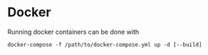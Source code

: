 # Docker

Running docker containers can be done with
```
docker-compose -f /path/to/docker-compose.yml up -d [--build]
```